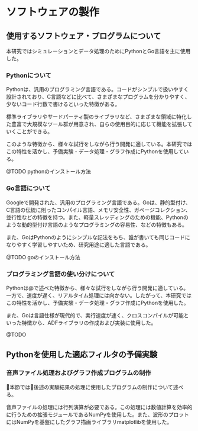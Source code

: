 # ソフトウェアの製作

## 使用するソフトウェア・プログラムについて

本研究ではシミュレーションとデータ処理のためにPythonとGo言語を主に使用した。

### Pythonについて

Pythonは、汎用のプログラミング言語である。コードがシンプルで扱いやすく設計されており、C言語などに比べて、さまざまなプログラムを分かりやすく、少ないコード行数で書けるといった特徴がある。

標準ライブラリやサードパーティ製のライブラリなど、さまざまな領域に特化した豊富で大規模なツール群が用意され、自らの使用目的に応じて機能を拡張していくことができる。

このような特徴から、様々な試行をしながら行う開発に適している。本研究ではこの特性を活かし、予備実験・データ処理・グラフ作成にPythonを使用している。


@TODO pythonのインストール方法

### Go言語について

Googleで開発された、汎用のプログラミング言語である。Goは、静的型付け、C言語の伝統に則ったコンパイル言語、メモリ安全性、ガベージコレクション、並行性などの特徴を持つ。また、軽量スレッディングのための機能、Pythonのような動的型付け言語のようなプログラミングの容易性、などの特徴もある。

また、GoはPythonのようにシンプルな記法をもち、誰が書いても同じコードになりやすく学習しやすいため、研究用途に適した言語である。

@TODO goのインストール方法

### プログラミング言語の使い分けについて

Pythonは@で述べた特徴から、様々な試行をしながら行う開発に適している。一方で、速度が遅く、リアルタイム処理には向かない。したがって、本研究ではこの特性を活かし、予備実験・データ処理・グラフ作成にPythonを使用した。

また、Goは言語仕様が現代的で、実行速度が速く、クロスコンパイルが可能といった特徴から、ADFライブラリの作成および実装に使用した。

@TODO

## Pythonを使用した適応フィルタの予備実験

### 音声ファイル処理およびグラフ作成プログラムの制作

本節では後述の実験結果の処理に使用したプログラムの制作について述べる。

音声ファイルの処理には行列演算が必要である。この処理には数値計算を効率的に行うための拡張モジュールであるNumPyを使用した。また、波形のプロットにはNumPyを基盤にしたグラフ描画ライブラリmatplotlibを使用した。














































